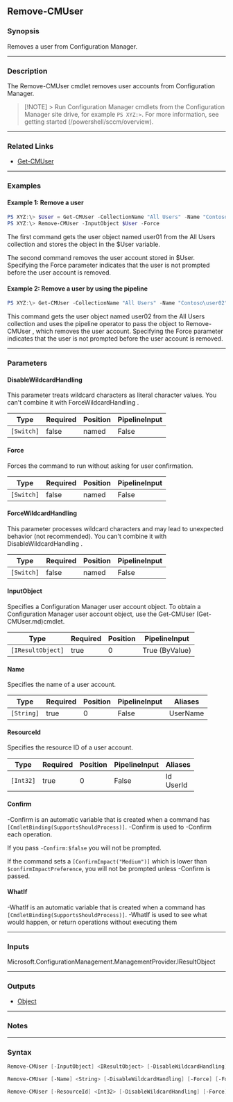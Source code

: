 Remove-CMUser
-------------




### Synopsis
Removes a user from Configuration Manager.



---


### Description

The Remove-CMUser cmdlet removes user accounts from Configuration Manager.



> [!NOTE] > Run Configuration Manager cmdlets from the Configuration Manager site drive, for example `PS XYZ:>`. For more information, see getting started (/powershell/sccm/overview).



---


### Related Links
* [Get-CMUser](Get-CMUser)





---


### Examples
#### Example 1: Remove a user
```PowerShell
PS XYZ:\> $User = Get-CMUser -CollectionName "All Users" -Name "Contoso\user01"
PS XYZ:\> Remove-CMUser -InputObject $User -Force
```
The first command gets the user object named user01 from the All Users collection and stores the object in the $User variable.


The second command removes the user account stored in $User. Specifying the Force parameter indicates that the user is not prompted before the user account is removed.
#### Example 2: Remove a user by using the pipeline
```PowerShell
PS XYZ:\> Get-CMUser -CollectionName "All Users" -Name "Contoso\user02" | Remove-CMUser -Force
```
This command gets the user object named user02 from the All Users collection and uses the pipeline operator to pass the object to Remove-CMUser , which removes the user account. Specifying the Force parameter indicates that the user is not prompted before the user account is removed.


---


### Parameters
#### **DisableWildcardHandling**

This parameter treats wildcard characters as literal character values. You can't combine it with ForceWildcardHandling .






|Type      |Required|Position|PipelineInput|
|----------|--------|--------|-------------|
|`[Switch]`|false   |named   |False        |



#### **Force**

Forces the command to run without asking for user confirmation.






|Type      |Required|Position|PipelineInput|
|----------|--------|--------|-------------|
|`[Switch]`|false   |named   |False        |



#### **ForceWildcardHandling**

This parameter processes wildcard characters and may lead to unexpected behavior (not recommended). You can't combine it with DisableWildcardHandling .






|Type      |Required|Position|PipelineInput|
|----------|--------|--------|-------------|
|`[Switch]`|false   |named   |False        |



#### **InputObject**

Specifies a Configuration Manager user account object. To obtain a Configuration Manager user account object, use the Get-CMUser (Get-CMUser.md)cmdlet.






|Type             |Required|Position|PipelineInput |
|-----------------|--------|--------|--------------|
|`[IResultObject]`|true    |0       |True (ByValue)|



#### **Name**

Specifies the name of a user account.






|Type      |Required|Position|PipelineInput|Aliases |
|----------|--------|--------|-------------|--------|
|`[String]`|true    |0       |False        |UserName|



#### **ResourceId**

Specifies the resource ID of a user account.






|Type     |Required|Position|PipelineInput|Aliases      |
|---------|--------|--------|-------------|-------------|
|`[Int32]`|true    |0       |False        |Id<br/>UserId|



#### **Confirm**
-Confirm is an automatic variable that is created when a command has ```[CmdletBinding(SupportsShouldProcess)]```.
-Confirm is used to -Confirm each operation.

If you pass ```-Confirm:$false``` you will not be prompted.


If the command sets a ```[ConfirmImpact("Medium")]``` which is lower than ```$confirmImpactPreference```, you will not be prompted unless -Confirm is passed.

#### **WhatIf**
-WhatIf is an automatic variable that is created when a command has ```[CmdletBinding(SupportsShouldProcess)]```.
-WhatIf is used to see what would happen, or return operations without executing them


---


### Inputs
Microsoft.ConfigurationManagement.ManagementProvider.IResultObject





---


### Outputs
* [Object](https://learn.microsoft.com/en-us/dotnet/api/System.Object)






---


### Notes




---


### Syntax
```PowerShell
Remove-CMUser [-InputObject] <IResultObject> [-DisableWildcardHandling] [-Force] [-ForceWildcardHandling] [-Confirm] [-WhatIf] [<CommonParameters>]
```
```PowerShell
Remove-CMUser [-Name] <String> [-DisableWildcardHandling] [-Force] [-ForceWildcardHandling] [-Confirm] [-WhatIf] [<CommonParameters>]
```
```PowerShell
Remove-CMUser [-ResourceId] <Int32> [-DisableWildcardHandling] [-Force] [-ForceWildcardHandling] [-Confirm] [-WhatIf] [<CommonParameters>]
```
